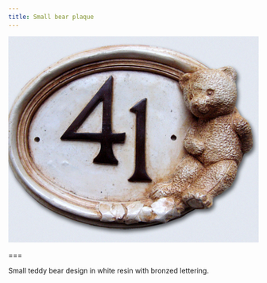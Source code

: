 ```yaml
---
title: Small bear plaque
---
```


![small bear](bear.jpg)

===

Small teddy bear design in white resin with bronzed lettering.
